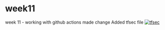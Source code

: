 # week11
week 11 - working with github actions
made change
Added tfsec file
[![tfsec](https://github.com/nwijey/week11/actions/workflows/tfsec.yml/badge.svg)](https://github.com/nwijey/week11/actions/workflows/tfsec.yml)

